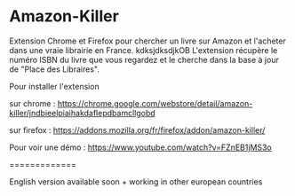 Amazon-Killer
=============

Extension Chrome et Firefox pour chercher un livre sur Amazon et l'acheter dans une vraie librairie en France.
kdksjdksdjkOB
L'extension récupère le numéro ISBN du livre que vous regardez et le cherche dans la base à jour de "Place des Libraires".

Pour installer l'extension 

sur chrome : https://chrome.google.com/webstore/detail/amazon-killer/jndbieelpiaihakdaflepdbamcllgobd

sur firefox : https://addons.mozilla.org/fr/firefox/addon/amazon-killer/

Pour voir une démo : https://www.youtube.com/watch?v=FZnEB1jMS3o



=============


English version available soon + working in other european countries
